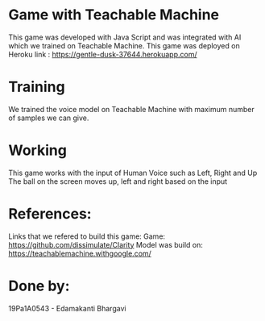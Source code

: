 # Game with Teachable Machine


This game was developed with Java Script and was integrated with AI which we trained on Teachable Machine. 
This game was deployed on Heroku link :  https://gentle-dusk-37644.herokuapp.com/

# Training
We trained the voice model on Teachable Machine with maximum number of samples we can give. 

# Working
This game works with the input of Human Voice such as Left, Right and Up
The ball on the screen moves up, left and right based on the input


# References:

Links that we refered to build this game:
Game: https://github.com/dissimulate/Clarity
Model was build on: https://teachablemachine.withgoogle.com/

# Done by:
19Pa1A0543 - Edamakanti Bhargavi
